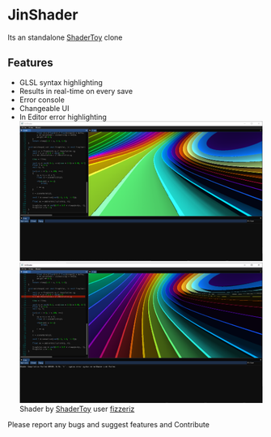# JinShader
Its an standalone [ShaderToy](https://shadertoy.com) clone

## Features 
- GLSL syntax highlighting
- Results in real-time on every save
- Error console
- Changeable UI 
- In Editor error highlighting 
![JinShader Shader](images/pic1.PNG)
![JinShader Shader](images/pic2.png)
Shader by [ShaderToy](https://shadertoy.cpm) user [fizzeriz](https://www.shadertoy.com/user/fizzeriz)

Please report any bugs and suggest features and Contribute
